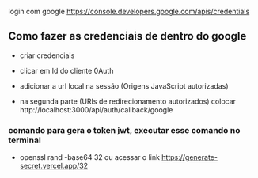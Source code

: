login com google 
https://console.developers.google.com/apis/credentials

## Como fazer as credenciais de dentro do google
 - criar credenciais 
 - clicar em Id do cliente 0Auth

 - adicionar a url local na sessão (Origens JavaScript autorizadas)
 - na segunda parte (URIs de redirecionamento autorizados) colocar http://localhost:3000/api/auth/callback/google

### comando para gera o token jwt, executar esse comando no terminal 
 - openssl rand -base64 32 ou acessar o link https://generate-secret.vercel.app/32